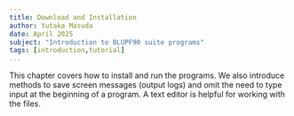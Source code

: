 ```yaml
---
title: Download and Installation
author: Yutaka Masuda
date: April 2025
subject: "Introduction to BLUPF90 suite programs"
tags: [introduction,tutorial]
...
```


This chapter covers how to install and run the programs. We also introduce methods to save screen messages (output logs) and omit the need to type input at the beginning of a program. A text editor is helpful for working with the files.
